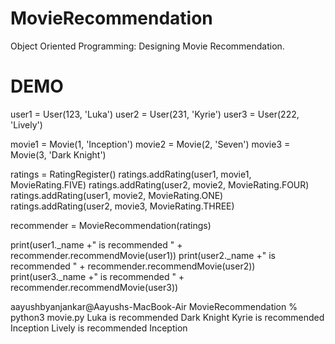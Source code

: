 # MovieRecommendation
Object Oriented Programming: Designing Movie Recommendation. 




# DEMO

user1 = User(123, 'Luka')
user2 = User(231, 'Kyrie')
user3 = User(222, 'Lively')

movie1 = Movie(1, 'Inception')
movie2 = Movie(2, 'Seven')
movie3 = Movie(3, 'Dark Knight')

ratings = RatingRegister()
ratings.addRating(user1, movie1, MovieRating.FIVE)
ratings.addRating(user2, movie2, MovieRating.FOUR)
ratings.addRating(user1, movie2, MovieRating.ONE)
ratings.addRating(user2, movie3, MovieRating.THREE)

recommender = MovieRecommendation(ratings)

print(user1._name +" is recommended " + recommender.recommendMovie(user1))
print(user2._name +" is recommended " + recommender.recommendMovie(user2))
print(user3._name +" is recommended " + recommender.recommendMovie(user3))

aayushbyanjankar@Aayushs-MacBook-Air MovieRecommendation % python3 movie.py
Luka is recommended Dark Knight
Kyrie is recommended Inception
Lively is recommended Inception
